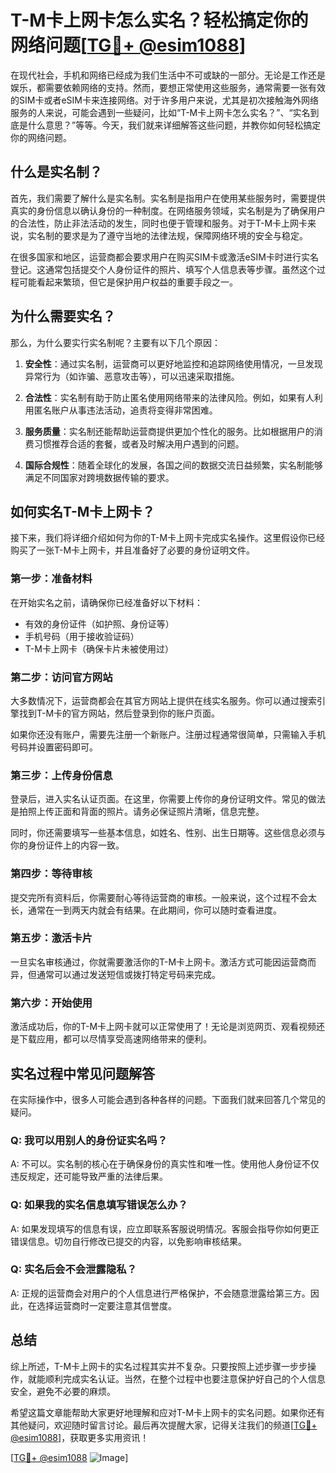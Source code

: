 # T-M卡上网卡怎么实名？轻松搞定你的网络问题[[TG💪+ @esim1088](https://t.me/s/esim1088)]

在现代社会，手机和网络已经成为我们生活中不可或缺的一部分。无论是工作还是娱乐，都需要依赖网络的支持。然而，要想正常使用这些服务，通常需要一张有效的SIM卡或者eSIM卡来连接网络。对于许多用户来说，尤其是初次接触海外网络服务的人来说，可能会遇到一些疑问，比如“T-M卡上网卡怎么实名？”、“实名到底是什么意思？”等等。今天，我们就来详细解答这些问题，并教你如何轻松搞定你的网络问题。

## 什么是实名制？

首先，我们需要了解什么是实名制。实名制是指用户在使用某些服务时，需要提供真实的身份信息以确认身份的一种制度。在网络服务领域，实名制是为了确保用户的合法性，防止非法活动的发生，同时也便于管理和服务。对于T-M卡上网卡来说，实名制的要求是为了遵守当地的法律法规，保障网络环境的安全与稳定。

在很多国家和地区，运营商都会要求用户在购买SIM卡或激活eSIM卡时进行实名登记。这通常包括提交个人身份证件的照片、填写个人信息表等步骤。虽然这个过程可能看起来繁琐，但它是保护用户权益的重要手段之一。

## 为什么需要实名？

那么，为什么要实行实名制呢？主要有以下几个原因：

1. **安全性**：通过实名制，运营商可以更好地监控和追踪网络使用情况，一旦发现异常行为（如诈骗、恶意攻击等），可以迅速采取措施。
   
2. **合法性**：实名制有助于防止匿名使用网络带来的法律风险。例如，如果有人利用匿名账户从事违法活动，追责将变得非常困难。

3. **服务质量**：实名制还能帮助运营商提供更加个性化的服务。比如根据用户的消费习惯推荐合适的套餐，或者及时解决用户遇到的问题。

4. **国际合规性**：随着全球化的发展，各国之间的数据交流日益频繁，实名制能够满足不同国家对跨境数据传输的要求。

## 如何实名T-M卡上网卡？

接下来，我们将详细介绍如何为你的T-M卡上网卡完成实名操作。这里假设你已经购买了一张T-M卡上网卡，并且准备好了必要的身份证明文件。

### 第一步：准备材料

在开始实名之前，请确保你已经准备好以下材料：

- 有效的身份证件（如护照、身份证等）
- 手机号码（用于接收验证码）
- T-M卡上网卡（确保卡片未被使用过）

### 第二步：访问官方网站

大多数情况下，运营商都会在其官方网站上提供在线实名服务。你可以通过搜索引擎找到T-M卡的官方网站，然后登录到你的账户页面。

如果你还没有账户，需要先注册一个新账户。注册过程通常很简单，只需输入手机号码并设置密码即可。

### 第三步：上传身份信息

登录后，进入实名认证页面。在这里，你需要上传你的身份证明文件。常见的做法是拍照上传正面和背面的照片。请务必保证照片清晰，信息完整。

同时，你还需要填写一些基本信息，如姓名、性别、出生日期等。这些信息必须与你的身份证件上的内容一致。

### 第四步：等待审核

提交完所有资料后，你需要耐心等待运营商的审核。一般来说，这个过程不会太长，通常在一到两天内就会有结果。在此期间，你可以随时查看进度。

### 第五步：激活卡片

一旦实名审核通过，你就需要激活你的T-M卡上网卡。激活方式可能因运营商而异，但通常可以通过发送短信或拨打特定号码来完成。

### 第六步：开始使用

激活成功后，你的T-M卡上网卡就可以正常使用了！无论是浏览网页、观看视频还是下载应用，都可以尽情享受高速网络带来的便利。

## 实名过程中常见问题解答

在实际操作中，很多人可能会遇到各种各样的问题。下面我们就来回答几个常见的疑问。

### Q: 我可以用别人的身份证实名吗？

A: 不可以。实名制的核心在于确保身份的真实性和唯一性。使用他人身份证不仅违反规定，还可能导致严重的法律后果。

### Q: 如果我的实名信息填写错误怎么办？

A: 如果发现填写的信息有误，应立即联系客服说明情况。客服会指导你如何更正错误信息。切勿自行修改已提交的内容，以免影响审核结果。

### Q: 实名后会不会泄露隐私？

A: 正规的运营商会对用户的个人信息进行严格保护，不会随意泄露给第三方。因此，在选择运营商时一定要注意其信誉度。

## 总结

综上所述，T-M卡上网卡的实名过程其实并不复杂。只要按照上述步骤一步步操作，就能顺利完成实名认证。当然，在整个过程中也要注意保护好自己的个人信息安全，避免不必要的麻烦。

希望这篇文章能帮助大家更好地理解和应对T-M卡上网卡的实名问题。如果你还有其他疑问，欢迎随时留言讨论。最后再次提醒大家，记得关注我们的频道[[TG💪+ @esim1088](https://t.me/s/esim1088)]，获取更多实用资讯！

[[TG💪+ @esim1088](https://t.me/s/esim1088) ![Image](https://i.postimg.cc/4NQfJmqS/Snipaste-2025-05-13-00-14-12.png)]